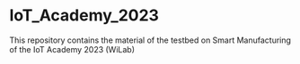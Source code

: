 # IoT_Academy_2023
This repository contains the material of the testbed on Smart Manufacturing of the IoT Academy 2023 (WiLab)
